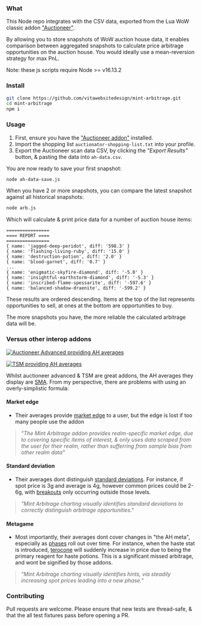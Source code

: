 ### What
This Node repo integrates with the CSV data, exported from the Lua WoW classic addon ["Auctioneer"](https://www.curseforge.com/wow/addons/auctionator).

By allowing you to store snapshots of WoW auction house data, it enables comparison between aggregated snapshots to calculate price arbitrage opportunities on the auction house. You would ideally use a mean-reversion strategy for max PnL.

Note: these js scripts require Node >= v16.13.2

### Install
```bash
git clone https://github.com/vitawebsitedesign/mint-arbitrage.git
cd mint-arbitrage
npm i
```

### Usage
1. First, ensure you have the ["Auctioneer addon"](https://www.curseforge.com/wow/addons/auctionator) installed.
1. Import the shopping list `auctionator-shopping-list.txt` into your profile.
1. Export the Auctioneer scan data CSV, by clicking the *"Export Results"* button, & pasting the data into `ah-data.csv`.

You are now ready to save your first snapshot:
```bash
node ah-data-save.js
```

When you have 2 or more snapshots, you can compare the latest snapshot against all historical snapshots:
```bash
node arb.js
```

Which will calculate & print price data for a number of auction house items:
```
================
==== REPORT ====
================
{ name: 'jagged-deep-peridot', diff: '598.3' }
{ name: 'flashing-living-ruby', diff: '15.0' }
{ name: 'destruction-potion', diff: '2.0' }
{ name: 'blood-garnet', diff: '0.7' }
...
{ name: 'enigmatic-skyfire-diamond', diff: '-5.0' }
{ name: 'insightful-earthstorm-diamond', diff: '-5.3' }
{ name: 'inscribed-flame-spessarite', diff: '-597.6' }
{ name: 'balanced-shadow-draenite', diff: '-599.2' }
```

These results are ordered descending. Items at the top of the list represents opportunities to sell, at ones at the bottom are opportunities to buy.

The more snapshots you have, the more reliable the calculated arbitrage data will be.

### Versus other interop addons
[![Auctioneer Advanced providing AH averages](https://i.imgur.com/3J0B4NU.png "Auctioneer Advanced providing AH averages")](https://i.imgur.com/3J0B4NU.png)

[![TSM providing AH averages](https://i.imgur.com/SejhewW.png "Auctioneer Advanced providing AH averages")](https://i.imgur.com/SejhewW.png)

Whilst auctioneer advanced & TSM are great addons, the AH averages they display are [SMA](https://www.investopedia.com/terms/s/sma.asp). From my perspective, there are problems with using an overly-simplistic formula:

#### Market edge
- Their averages provide [market edge](https://www.investopedia.com/articles/active-trading/022415/vital-importance-defining-your-trading-edge.asp) to a user, but the edge is lost if too many people use the addon

> *"The Mint Arbitrage addon provides realm-specific market edge, due to covering specific items of interest, & only uses data scraped from the user for their realm, rather than sufferring from sample bias from other realm data"*

#### Standard deviation
- Their averages dont distinguish [standard deviations](https://en.wikipedia.org/wiki/Standard_deviation). For instance, if spot price is 3g and average is 4g, however common prices could be 2-6g, with [breakouts](https://www.investopedia.com/articles/trading/08/trading-breakouts.asp#:~:text=A%20breakout%20is%20a%20stock,the%20stock%20breaks%20below%20support.) only occurring outside those levels.

> *"Mint Arbitrage charting visually identifies standard deviations to correctly distinguish arbitrage opportunities."*

#### Metagame
- Most importantly, their averages dont cover changes in "the AH meta", especially as [phases](https://tbc.wowhead.com/news/blizzconline-five-phases-planned-for-the-burning-crusade-classic-321016) roll out over time. For instance, when the haste stat is introduced, [terocone](https://tbc.wowhead.com/item=22789/terocone) will suddenly increase in price due to being the primary reagent for haste potions. This is a significant missed arbitrage, and wont be signified by those addons.

> *"Mint Arbitrage charting visually identifies hints, via steadily increasing spot prices leading into a new phase."*

### Contributing
Pull requests are welcome. Please ensure that new tests are thread-safe, & that the all test fixtures pass before opening a PR.
